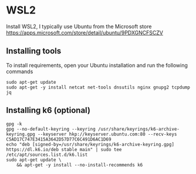 # WSL2
Install WSL2, I typically use Ubuntu from the Microsoft store https://apps.microsoft.com/store/detail/ubuntu/9PDXGNCFSCZV 

## Installing tools
To install requirements, open your Ubuntu installation and run the following commands

```
sudo apt-get update
sudo apt-get -y install netcat net-tools dnsutils nginx gnupg2 tcpdump jq
```

## Installing k6 (optional)

```
gpg -k
gpg --no-default-keyring --keyring /usr/share/keyrings/k6-archive-keyring.gpg --keyserver hkp://keyserver.ubuntu.com:80 --recv-keys C5AD17C747E3415A3642D57D77C6C491D6AC1D69
echo "deb [signed-by=/usr/share/keyrings/k6-archive-keyring.gpg] https://dl.k6.io/deb stable main" | sudo tee /etc/apt/sources.list.d/k6.list
sudo apt-get update \
    && apt-get -y install --no-install-recommends k6
```
